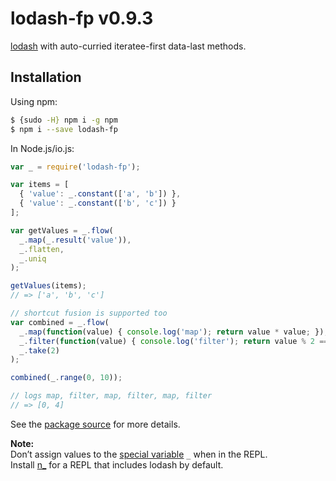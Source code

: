 # lodash-fp v0.9.3

[lodash](https://lodash.com/) with auto-curried iteratee-first data-last methods.

## Installation

Using npm:

```bash
$ {sudo -H} npm i -g npm
$ npm i --save lodash-fp
```

In Node.js/io.js:

```js
var _ = require('lodash-fp');

var items = [
  { 'value': _.constant(['a', 'b']) },
  { 'value': _.constant(['b', 'c']) }
];

var getValues = _.flow(
  _.map(_.result('value')),
  _.flatten,
  _.uniq
);

getValues(items);
// => ['a', 'b', 'c']

// shortcut fusion is supported too
var combined = _.flow(
  _.map(function(value) { console.log('map'); return value * value; }),
  _.filter(function(value) { console.log('filter'); return value % 2 == 0; }),
  _.take(2)
);

combined(_.range(0, 10));

// logs map, filter, map, filter, map, filter
// => [0, 4]
```

See the [package source](https://github.com/lodash/lodash-fp/tree/0.9.3) for more details.

**Note:**<br>
Don’t assign values to the [special variable](http://nodejs.org/api/repl.html#repl_repl_features) `_` when in the REPL.<br>
Install [n_](https://www.npmjs.com/package/n_) for a REPL that includes lodash by default.
